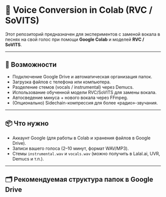 # 🎤 Voice Conversion in Colab (RVC / SoVITS)

Этот репозиторий предназначен для экспериментов с заменой вокала в песнях на свой голос при помощи **Google Colab** и моделей **RVC / SoVITS**.

---

## 🚀 Возможности
- Подключение Google Drive и автоматическая организация папок.
- Загрузка файлов с телефона или компьютера.
- Разделение стемов (vocals / instrumental) через Demucs.
- Использование обученной модели RVC/SoVITS для замены вокала.
- Автосведение минуса + нового вокала через FFmpeg.
- (Опционально) Sidechain-компрессия для более «радио»-звучания.

---

## 📦 Что нужно
- Аккаунт Google (для работы в Colab и хранения файлов в Google Drive).
- Записи вашего голоса (2–10 минут, формат WAV/MP3).
- Стемы `instrumental.wav` и `vocals.wav` (можно получить в Lalal.ai, UVR, Demucs и т.п.).

---

## 🗂️ Рекомендуемая структура папок в Google Drive

